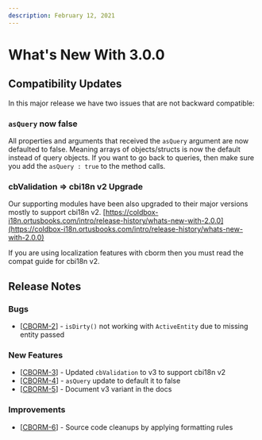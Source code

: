 ```yaml
---
description: February 12, 2021
---
```


# What's New With 3.0.0

## Compatibility Updates

In this major release we have two issues that are not backward compatible:

### `asQuery` now false

All properties and arguments that received the `asQuery` argument are now defaulted to false. Meaning arrays of objects/structs is now the default instead of query objects.  If you want to go back to queries, then make sure you add the `asQuery : true` to the method calls.

### cbValidation => cbi18n v2 Upgrade

Our supporting modules have been also upgraded to their major versions mostly to support cbi18n v2. [https://coldbox-i18n.ortusbooks.com/intro/release-history/whats-new-with-2.0.0](https://coldbox-i18n.ortusbooks.com/intro/release-history/whats-new-with-2.0.0)

If you are using localization features with cborm then you must read the compat guide for cbi18n v2.

## Release Notes

### Bugs

* \[[CBORM-2](https://ortussolutions.atlassian.net/browse/CBORM-2)] - `isDirty()` not working with `ActiveEntity` due to missing entity passed

### New Features

* \[[CBORM-3](https://ortussolutions.atlassian.net/browse/CBORM-3)] - Updated `cbValidation` to v3 to support cbi18n v2
* \[[CBORM-4](https://ortussolutions.atlassian.net/browse/CBORM-4)] - `asQuery` update to default it to false
* \[[CBORM-5](https://ortussolutions.atlassian.net/browse/CBORM-5)] - Document v3 variant in the docs

### Improvements

* \[[CBORM-6](https://ortussolutions.atlassian.net/browse/CBORM-6)] - Source code cleanups by applying formatting rules
